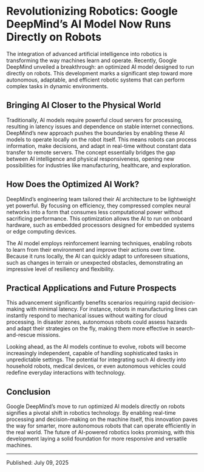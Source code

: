 # Revolutionizing Robotics: Google DeepMind’s AI Model Now Runs Directly on Robots

The integration of advanced artificial intelligence into robotics is transforming the way machines learn and operate. Recently, Google DeepMind unveiled a breakthrough: an optimized AI model designed to run directly on robots. This development marks a significant step toward more autonomous, adaptable, and efficient robotic systems that can perform complex tasks in dynamic environments.

## Bringing AI Closer to the Physical World

Traditionally, AI models require powerful cloud servers for processing, resulting in latency issues and dependence on stable internet connections. DeepMind’s new approach pushes the boundaries by enabling these AI models to operate locally on the robot itself. This means robots can process information, make decisions, and adapt in real-time without constant data transfer to remote servers. The concept essentially bridges the gap between AI intelligence and physical responsiveness, opening new possibilities for industries like manufacturing, healthcare, and exploration.

## How Does the Optimized AI Work?

DeepMind’s engineering team tailored their AI architecture to be lightweight yet powerful. By focusing on efficiency, they compressed complex neural networks into a form that consumes less computational power without sacrificing performance. This optimization allows the AI to run on onboard hardware, such as embedded processors designed for embedded systems or edge computing devices.

The AI model employs reinforcement learning techniques, enabling robots to learn from their environment and improve their actions over time. Because it runs locally, the AI can quickly adapt to unforeseen situations, such as changes in terrain or unexpected obstacles, demonstrating an impressive level of resiliency and flexibility.

## Practical Applications and Future Prospects

This advancement significantly benefits scenarios requiring rapid decision-making with minimal latency. For instance, robots in manufacturing lines can instantly respond to mechanical issues without waiting for cloud processing. In disaster zones, autonomous robots could assess hazards and adapt their strategies on the fly, making them more effective in search-and-rescue missions.

Looking ahead, as the AI models continue to evolve, robots will become increasingly independent, capable of handling sophisticated tasks in unpredictable settings. The potential for integrating such AI directly into household robots, medical devices, or even autonomous vehicles could redefine everyday interactions with technology.

## Conclusion

Google DeepMind’s move to run optimized AI models directly on robots signifies a pivotal shift in robotics technology. By enabling real-time processing and decision-making on the machine itself, this innovation paves the way for smarter, more autonomous robots that can operate efficiently in the real world. The future of AI-powered robotics looks promising, with this development laying a solid foundation for more responsive and versatile machines.

---

Published: July 09, 2025
